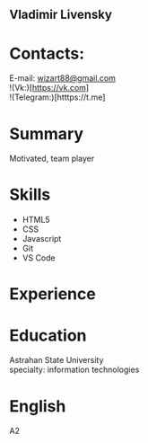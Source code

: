 ## Vladimir Livensky
# Contacts:
E-mail: wizart88@gmail.com<br>
!(Vk:)[https://vk.com]<br>
!(Telegram:)[htttps://t.me]<br>
# Summary

Motivated, team player
# Skills
+ HTML5
+ CSS
+ Javascript
+ Git
+ VS Code
# Experience

# Education
Astrahan State University<br> 
specialty: information technologies
# English
A2